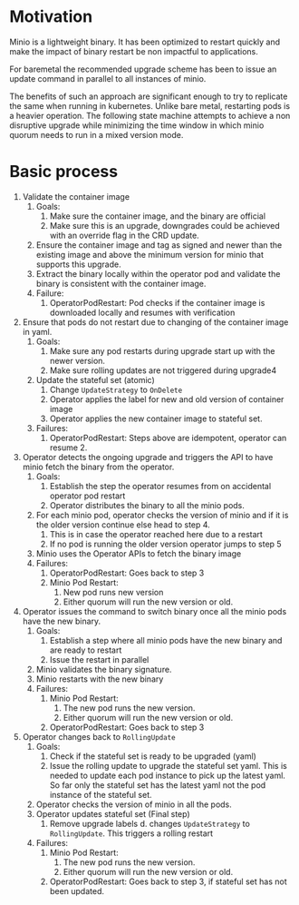 # Motivation
Minio is a lightweight binary. It has been optimized to restart quickly and make the impact of binary restart be
non impactful to applications. 

For baremetal the recommended upgrade scheme has been to issue an update command in parallel to all instances of minio.

The benefits of such an approach are significant enough to try to replicate the same when running in kubernetes.
Unlike bare metal, restarting pods is a heavier operation. The following state machine attempts to achieve a non disruptive 
upgrade while minimizing the time window in which minio quorum needs to run in a mixed version mode.
 
# Basic process

1. Validate the container image
    1. Goals:
        1. Make sure the container image, and the binary are official
        2. Make sure this is an upgrade, downgrades could be achieved with an override flag in the CRD update.   
    2. Ensure the container image and tag as signed and newer than the existing image and above the minimum version for minio that supports this upgrade.
    3. Extract the binary locally within the operator pod and validate the binary is consistent with the container image.
    4. Failure:
        1. OperatorPodRestart: Pod checks if the container image is downloaded locally and resumes with verification
2. Ensure that pods do not restart due to changing of the container image in yaml.
    1. Goals:
        1. Make sure any pod restarts during upgrade start up with the newer version.
        2. Make sure rolling updates are not triggered during upgrade4
    3. Update the stateful set (atomic)
        1. Change `UpdateStrategy` to `OnDelete`
        2. Operator applies the label for new and old version of container image
        3. Operator applies the new container image to stateful set.
    4. Failures:
        1. OperatorPodRestart: Steps above are idempotent, operator can resume 2.
3. Operator detects the ongoing upgrade and triggers the API to have minio fetch the binary from the operator.
    1. Goals:
        1. Establish the step the operator resumes from on accidental operator pod restart
        2. Operator distributes the binary to all the minio pods.
    2. For each minio pod, operator checks the version of minio and if it is the older version continue else head to step 4.
        1. This is in case the operator reached here due to a restart
        2. If no pod is running the older version operator jumps to step 5
    3. Minio uses the Operator APIs to fetch the binary image
    4. Failures:
        1. OperatorPodRestart: Goes back to step 3
        2. Minio Pod Restart:
            1. New pod runs new version
            2. Either quorum will run the new version or old.
4. Operator issues the command to switch binary once all the minio pods have the new binary.
    1. Goals:
        1. Establish a step where all minio pods have the new binary and are ready to restart
        2. Issue the restart in parallel
    2. Minio validates the binary signature.
    3. Minio restarts with the new binary
    4. Failures:
        1. Minio Pod Restart:
            1. The new pod runs the new version.
            2. Either quorum will run the new version or old.
        2. OperatorPodRestart: Goes back to step 3
5. Operator changes back to `RollingUpdate`
    1. Goals:
        1. Check if the stateful set is ready to be upgraded (yaml)
        2. Issue the rolling update to upgrade the stateful set yaml. This is needed to update each pod instance to pick up the latest yaml. So far only the stateful set has the latest yaml not the pod instance of the stateful set.
    2. Operator checks the version of minio in all the pods.
    3. Operator updates stateful set (Final step)
        1. Remove upgrade labels
        d. changes `UpdateStrategy` to `RollingUpdate`. This triggers a rolling restart
    4. Failures:
        1. Minio Pod Restart:
            1. The new pod runs the new version.
            2. Either quorum will run the new version or old.
        2. OperatorPodRestart: Goes back to step 3, if stateful set has not been updated.
